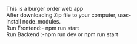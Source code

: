 This is a burger order web app<br>
After downloading Zip file to your computer, use:-<br>
install node_modules. <br>
Run Frontend:- npm run start<br>
Run Backend :-npm run dev or npm run start
